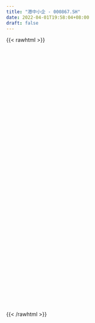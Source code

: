 ```yaml
---
title: "港中小企 - 000867.SH"
date: 2022-04-01T19:58:04+08:00
draft: false
---
```

{{< rawhtml >}}
    <div id="chart" style="height: 700px;"></div> 
    <script type="text/javascript">
        data = []
v = [22931733.6799999997,18798735.1900000013,21206980.2699999996,17066048.7699999996,15019540.4600000009,17920615.8900000006,18093169.3099999987,14940743.0899999999,13073681.1400000006,19831068.2899999991,19710238.8200000003,18720543.6900000013,13738813.4299999997,14541735.2300000004,15807624.9499999993,15870555.2300000004,12254916.2899999991,15761569.8900000006,12605051.2400000002,12027851.0500000007,9216547.1300000008,11154183.1500000004,11310153.8900000006,22234432.1000000015,21263295.5199999996,22523187.9899999984,23711487.3399999999,16955565.1099999994,17466005.6999999993,16148899.1099999994,15712893.4499999993,16296573.1199999992,19206244.6000000015,17137206.9600000009,15033879.2100000009,20360619.0100000016,16045224.5,31474599.7699999996,20471087.8299999982,16851726.4800000004,15645617.4700000007,15934432.5700000003,22995818.1799999997,25397670.4299999997,17024675.7199999988,17118677.9100000001,22188315.1900000013,23342558.5500000007,19383741.6700000018,14500385.9199999999,16191349.9900000002,20609241.6099999994,21705247.6499999985,18305193.870000001,13013859.1699999999,15158583.7899999991,12796887.4299999997,14748648.5600000005,10492680.3699999992,15118751.1099999994,14981000.0899999999,17020404.4899999984,14432648.0399999991,17583213.4899999984,11423896.8599999994,17107703.870000001,13492549.0899999999,13710627.8499999996,14882316.2300000004,14504988.9100000001,13790572.5500000007,14229660.0299999993,15818376.6500000004,16662637.1099999994,12246834.75,15942198.9399999995,15819868.6999999993,26521789.6900000013,30410228.629999999,25622057.620000001,17938332.8000000007,18120604.8500000015,18125708.8599999994,14501099.2100000009,18425672.4400000013,13230458.1600000001,10693008.6600000001,11598552.2799999993,14701960.0099999998,17265242.1700000018,14381400.3300000001,11099717.6600000001,12342922.5700000003,14409148.8100000005,11271695.8599999994,14463609.3100000005,18216122.4600000009,18997362.8599999994,13539858.7200000007,18293184.2399999984,17241071.4800000004,12706282.4399999995,15655568.4199999999,22415460.1799999997,19046792.3399999999,15100892.9000000004,15491721.8599999994,16970561.0799999982,14960642.5,19124978.1400000006,16970722.1600000001,16044818.1600000001,20841296.2100000009,16153897.8300000001,15662694.9299999997,14655052.8900000006,17101734.870000001,10411857.7699999996,8626297.2699999996,20403632.5300000012,18322089.0899999999,18094767.6700000018,18951001.7100000009,10310294.9800000004,11076325.5299999993,10415731.1199999992,9759069.6300000008,8757038.0999999996,9065427.1799999997,17542199.3399999999,19483124.2199999988,16692662.6999999993,0.0,21586427.7300000004,16224376.4299999997,13867831.9600000009,14644837.1999999993,16342782.1500000004,12169573.9499999993,11828452.1999999993,9980693.4100000001,13252390.7100000009,14753270.9000000004,12945304.5399999991,10165024.4499999993,13867280.5099999998,10173156.1099999994,12850320.3800000008,13015309.9900000002,10362893.6500000004,9592010.0899999999,12223797.8399999999,12424211.4499999993,11503456.5999999996,12892339.9700000007,10634284.5199999996,9317500.5899999999,10153804.2899999991,10453361.4299999997,10714104.6999999993,12988382.5299999993,11549609.5999999996,12936430.6999999993,14527845.9499999993,13869125.3200000003,29939919.6400000006,15286806.1699999999,37386208.7199999988,18573337.6700000018,16464927.7799999993,18244678.7899999991,14189500.0600000005,16766066.3200000003,13365919.8200000003,12992749.4100000001,14710504.3399999999,12162198.0299999993,13178488.4700000007,15919300.7200000007,12018595.7400000002,9379545.9700000007,8238017.8399999999,11304096.1500000004,4766535.3600000003,10326949.8900000006,5326995.3399999999,5286784.96,5229133.1699999999,5662681.6699999999,13632552.0800000001,12655080.5299999993,12195088.9199999999,15218891.9700000007,14113327.8200000003,14564593.2300000004,11251330.6600000001,12007212.5700000003,11785983.5800000001,9473005.1600000001,10707381.1400000006,11858378.1400000006,15692457.6199999992,13881639.9800000004,11846057.1400000006,14977751.7400000002,19303137.2699999996,11608811.5199999996,10613123.75,4964537.71,7720820.0700000003,12178290.5199999996,12403175.9700000007,14165288.2300000004,14702307.4800000004,14421834.0800000001,11308346.5800000001,11019020.9100000001,9775912.3599999994,9508792.2599999998,11194939.8000000007,8953584.3699999992,11542094.7599999998,8463892.8000000007,13056963.8399999999,12831324.6300000008,13299604.9000000004,10144007.4900000002,11757729.6500000004,11280704.1400000006,14828119.1999999993,18538352.1700000018,18697200.6999999993,18442181.5599999987,13449999.6799999997,17074965.4800000004,22966300.7399999984,29318533.0500000007,30221441.0799999982,28801558.3900000006,27871841.0399999991,13997611.1999999993,16513140.2400000002,16642217.2300000004,15814351.5299999993,16657004.6999999993,13552672.5399999991,14296812.6899999995,18077482.8599999994,10138797.1199999992,6043363.0]
histogram = [0.0,4.0707054131,7.4745842933,9.9331843243,8.96341588,3.8923221424,-0.410971303,0.0008408947,-0.0917956132,2.1971387991,6.8344396451,9.5054809131,7.8893453969,7.0845798087,7.6457897393,5.6430339708,3.8866512654,2.2814315078,2.1879456159,-1.0959169303,-4.4247363413,-3.8451595245,-4.5518991625,-5.2816170667,-6.8239724508,-4.5873274035,-7.2357157237,-8.0698780132,-14.367189319,-15.9268063343,-12.8869787286,-6.3795950781,-3.9669285024,-0.5391034044,0.7539217387,3.5587146593,6.9631246442,10.9802246312,10.2298630256,8.5683149035,7.6535660974,6.4043039429,4.7437532522,1.8235416274,-0.2062636864,-2.1369111168,-3.1098226612,-3.4771762413,-2.0076032145,-3.8135614915,-9.8176455956,-11.8436132837,-11.8676234003,-11.5594913214,-9.9693809924,-5.8899321739,-2.2841483266,1.2058394017,4.123387495,4.4149474554,3.4216774145,-1.931217736,-6.1625910607,-10.9699245458,-12.6995546677,-18.6062763627,-19.9789730029,-16.8868958863,-12.6533990425,-10.2855181609,-7.5894753002,-5.2303089438,-5.8960614613,-9.2682753372,-10.5727314445,-7.4435095843,-6.9685946236,-16.0091815359,-30.7931392393,-33.597371817,-26.6884923021,-20.7921600488,-11.2549981175,-4.420021861,2.3538227884,4.4330936677,5.7546498786,8.2234034081,12.8762474857,16.2684019668,17.1753051791,16.5196598378,14.1413472162,8.6003021523,6.5373879436,1.2842397156,-6.0477775398,-4.8460038165,0.912109798,7.8741891041,10.5472804946,11.5615382457,14.0097107152,18.4230680736,21.00094636,25.2447973147,27.3096714364,29.4335158025,29.2188058231,26.6016349406,21.8613373275,18.9264233199,14.9038409141,7.9341860182,0.1835591379,-10.8723651479,-15.2877737933,-23.1714628405,-24.7186021429,-20.5293667768,-19.8555703001,-22.0216585944,-17.9235486498,-16.6620510456,-12.6385659484,-10.645858813,-8.6436171929,-8.0918908017,-2.9935157591,-2.3590366279,-2.3994013917,-2.6188883897,-2.2703542481,-0.7543099472,3.0844953446,7.0280487971,8.9935372148,9.5748632269,10.2222003548,9.0327058074,6.4064827315,1.7964636503,-2.7927105904,-5.5568946335,-9.4805530195,-14.2028127695,-15.8714013812,-15.0439678789,-16.9589957359,-16.1088330226,-13.227973791,-8.5571217298,-1.3382264721,3.5265699016,5.4763320196,8.7474149786,10.518290777,8.2356039466,8.3975905527,7.1333679567,6.581656406,6.04321311,7.7917700481,4.2596525355,1.4121380459,-1.6906231069,-3.2277908756,-4.9057585756,-3.5644436897,-6.076172878,-2.5106215561,1.4371590111,7.7319611862,9.7829482751,9.7526079566,5.0536166576,-0.2207114766,0.4913978341,-0.8421571621,-6.6084072292,-6.4675744147,-5.084154678,-1.875104618,0.5343012075,1.5065405381,-0.7203714276,-1.7152807947,1.8259204043,4.0985113644,4.8660768677,1.815515228,-0.5153608548,-0.8477041993,3.7385149728,6.7059251105,11.3433650083,11.0188623451,10.673992946,9.226746227,9.1317232466,9.1869136757,11.8053514987,13.475106044,12.0186653484,5.8238218707,1.3829330667,-6.7621995102,-14.052527275,-15.5547164891,-11.7959270823,-6.8937209429,-3.1917350173,2.091754498,8.3307035546,10.7997965248,8.922072951,6.6061595645,7.0236315908,7.8355147858,7.6050792187,6.0039817241,1.2372154671,-1.38478065,-8.3217286082,-10.9106565654,-12.9117119305,-11.9999756188,-14.0713947452,-13.0308843235,-16.023249639,-21.2027693154,-29.6698899657,-34.6770124462,-33.1602093967,-32.4330340168,-40.9033606515,-53.8236806325,-47.0479612518,-28.1345524354,-12.8584606685,-4.2360710978,5.6756873777,13.2695270305,19.0093880728,17.4020930813,16.0912315539,15.7034027016,19.5238980579,19.1474827958,19.604168954]
fast = [0.0,5.0883817664,10.3609067199,15.302802832,16.5738883576,12.4758751557,8.0698388846,8.481861306,8.3662758947,11.2044950068,17.550405764,22.5978172603,22.9540180934,23.9203974573,26.3930548227,25.8010575469,25.0163376579,23.9814757773,24.4349762893,20.8771345105,16.4421310142,16.0604179499,14.2157035213,12.1655813504,8.9172328536,10.00704605,5.5497287988,2.698097006,-7.1910116294,-12.7323302284,-12.9142473048,-8.0017624238,-6.5808279737,-3.2877787269,-1.8062731491,1.8881984363,7.0333895823,13.7955457271,15.6026498779,16.0831804817,17.0818232,17.4336370311,16.9590246535,14.4946984356,12.4133272001,9.9484519906,8.1980847809,6.9614371405,7.9291093636,5.1697607138,-3.2887347892,-8.2756057982,-11.2665217649,-13.8482625163,-14.7504974354,-12.1435316605,-9.1087848948,-5.3173373161,-1.3689423491,0.0263544752,-0.111496212,-5.9471957965,-11.7192168864,-19.2690315079,-24.1735502968,-34.7318410824,-41.0992809734,-42.2289278284,-41.1587807452,-41.3622794038,-40.5636053682,-39.5120162477,-41.6517841306,-47.3410668408,-51.2887058092,-50.0203613451,-51.2875950402,-64.3304773365,-86.8127198497,-98.0162953817,-97.7795389423,-97.0812467012,-90.3578342993,-84.627863508,-77.2655631615,-74.0780188653,-71.3178001847,-66.7931958032,-58.9212898541,-51.4620348815,-46.2613053743,-42.7870357561,-41.6300115738,-45.0209810996,-45.4495483223,-50.3816366214,-59.2255982617,-59.2353254926,-53.2491844286,-44.3185578465,-39.0086463323,-35.1040040198,-29.1534038715,-20.1342794947,-12.3061646183,-1.7511143349,7.1411776459,16.6234009626,23.713392439,27.7466302916,28.4716670104,30.2683588327,29.9717366555,24.9856282642,17.2808911683,3.5068755955,-4.7304764982,-18.4070312555,-26.1338210937,-27.0769274217,-31.36702352,-39.038526463,-39.4213036808,-42.325318838,-41.4614752279,-42.1302327958,-42.2888954738,-43.7601417831,-39.4101456803,-39.365425706,-40.0056408178,-40.8798499131,-41.0989043336,-39.7714375196,-35.1615083916,-29.4609427398,-25.2470700184,-22.2720281995,-19.069140983,-18.0004590785,-19.0250614715,-23.1859646401,-28.4733165285,-32.6267242299,-38.9205208708,-47.1934838132,-52.8299227701,-55.7634812376,-61.9182580285,-65.0953035709,-65.5214377871,-62.9898661583,-56.1055275186,-50.3590886696,-47.0402435466,-41.5823068429,-37.1818583504,-37.4056441941,-35.1442599498,-34.6251405567,-33.5314380059,-32.5590780244,-28.8625785742,-31.3297829529,-33.824262931,-37.3496798605,-39.6937953482,-42.5982026921,-42.1479987286,-46.1787711364,-43.2408752036,-38.9338048836,-30.7060124119,-26.2092882542,-23.8014765836,-27.2370637183,-32.5665697215,-31.7316109523,-33.2757052391,-40.6940571135,-42.1701179027,-42.0577368355,-39.31746293,-36.7744818026,-35.4256073375,-37.8326121601,-39.2563417259,-35.2586604258,-31.9614416247,-29.9773569044,-32.5740397371,-35.0337560336,-35.5780254279,-30.0571775125,-25.4132860973,-17.9400049474,-15.5097920244,-13.1861631869,-12.3267233492,-10.1388155179,-7.7868966699,-2.2171209722,2.8214100841,4.3696357256,-0.3692522844,-4.4644078218,-14.3000902762,-25.1035498598,-30.4944181961,-29.6846105599,-26.5058346563,-23.601782485,-17.7953543452,-9.4737293999,-4.3046872986,-3.9518926346,-4.6162661299,-2.442886206,0.3278756855,1.9987099231,1.8986078595,-2.5588545307,-5.5270458104,-14.5444259205,-19.8610180192,-25.0900013669,-27.1782589599,-32.7675267725,-34.9847374318,-41.982915157,-52.4631271622,-68.347720304,-82.024095896,-88.7973451957,-96.17842832,-114.8745951175,-141.2508352566,-146.2371061889,-134.3573354813,-122.2958588815,-114.7324870853,-103.4018067654,-92.490585355,-81.9983772944,-79.2551490157,-76.5432026546,-73.0051808316,-64.3037109607,-59.8932555238,-54.5355271272]
slow = [0.0,1.0176763533,2.8863224266,5.3696185077,7.6104724777,8.5835530133,8.4808101875,8.4810204112,8.4580715079,9.0073562077,10.715966119,13.0923363472,15.0646726965,16.8358176486,18.7472650834,20.1580235761,21.1296863925,21.7000442694,22.2470306734,21.9730514408,20.8668673555,19.9055774744,18.7676026837,17.4471984171,15.7412053044,14.5943734535,12.7854445226,10.7679750193,7.1761776895,3.1944761059,-0.0272685762,-1.6221673457,-2.6138994713,-2.7486753224,-2.5601948878,-1.6705162229,0.0702649381,2.8153210959,5.3727868523,7.5148655782,9.4282571026,11.0293330883,12.2152714013,12.6711568082,12.6195908866,12.0853631074,11.3079074421,10.4386133818,9.9367125781,8.9833222053,6.5289108064,3.5680074855,0.6011016354,-2.288771195,-4.781116443,-6.2535994865,-6.8246365682,-6.5231767178,-5.492329844,-4.3885929802,-3.5331736266,-4.0159780605,-5.5566258257,-8.2991069621,-11.4739956291,-16.1255647197,-21.1203079705,-25.342031942,-28.5053817027,-31.0767612429,-32.974130068,-34.2817073039,-35.7557226692,-38.0727915035,-40.7159743647,-42.5768517608,-44.3190004167,-48.3212958006,-56.0195806104,-64.4189235647,-71.0910466402,-76.2890866524,-79.1028361818,-80.207841647,-79.6193859499,-78.511112533,-77.0724500634,-75.0165992113,-71.7975373399,-67.7304368482,-63.4366105534,-59.306695594,-55.7713587899,-53.6212832519,-51.9869362659,-51.665876337,-53.177820722,-54.3893216761,-54.1612942266,-52.1927469506,-49.5559268269,-46.6655422655,-43.1631145867,-38.5573475683,-33.3071109783,-26.9959116496,-20.1684937905,-12.8101148399,-5.5054133841,1.144995351,6.6103296829,11.3419355129,15.0678957414,17.051442246,17.0973320304,14.3792407434,10.5572972951,4.764431585,-1.4152189507,-6.5475606449,-11.51145322,-17.0168678686,-21.497755031,-25.6632677924,-28.8229092795,-31.4843739828,-33.645278281,-35.6682509814,-36.4166299212,-37.0063890781,-37.6062394261,-38.2609615235,-38.8285500855,-39.0171275723,-38.2460037362,-36.4889915369,-34.2406072332,-31.8468914265,-29.2913413378,-27.0331648859,-25.431544203,-24.9824282905,-25.6806059381,-27.0698295964,-29.4399678513,-32.9906710437,-36.958521389,-40.7195133587,-44.9592622927,-48.9864705483,-52.2934639961,-54.4327444285,-54.7673010465,-53.8856585712,-52.5165755662,-50.3297218216,-47.7001491273,-45.6412481407,-43.5418505025,-41.7585085133,-40.1130944119,-38.6022911344,-36.6543486223,-35.5894354884,-35.236400977,-35.6590567537,-36.4660044726,-37.6924441165,-38.5835550389,-40.1025982584,-40.7302536475,-40.3709638947,-38.4379735981,-35.9922365294,-33.5540845402,-32.2906803758,-32.345858245,-32.2230087864,-32.433548077,-34.0856498843,-35.702543488,-36.9735821575,-37.442358312,-37.3087830101,-36.9321478756,-37.1122407325,-37.5410609312,-37.0845808301,-36.059952989,-34.8434337721,-34.3895549651,-34.5183951788,-34.7303212286,-33.7956924854,-32.1192112078,-29.2833699557,-26.5286543694,-23.8601561329,-21.5534695762,-19.2705387645,-16.9738103456,-14.0224724709,-10.6536959599,-7.6490296228,-6.1930741551,-5.8473408885,-7.537890766,-11.0510225848,-14.939701707,-17.8886834776,-19.6121137133,-20.4100474677,-19.8871088432,-17.8044329545,-15.1044838233,-12.8739655856,-11.2224256945,-9.4665177968,-7.5076391003,-5.6063692956,-4.1053738646,-3.7960699978,-4.1422651603,-6.2226973124,-8.9503614537,-12.1782894364,-15.1782833411,-18.6961320274,-21.9538531082,-25.959665518,-31.2603578468,-38.6778303383,-47.3470834498,-55.637135799,-63.7453943032,-73.9712344661,-87.4271546242,-99.1891449371,-106.222783046,-109.4373982131,-110.4964159875,-109.0774941431,-105.7601123855,-101.0077653673,-96.657242097,-92.6344342085,-88.7085835331,-83.8276090186,-79.0407383197,-74.1396960812]
data.push(['2021-03-31', 3660.6977, 3598.6658, 3587.3736, 3660.6977])
data.push(['2021-04-01', 3618.8445, 3662.4523, 3612.1674, 3662.5014])
data.push(['2021-04-07', 3700.0928, 3679.2989, 3663.2402, 3707.7509])
data.push(['2021-04-08', 3681.555, 3690.9455, 3672.1134, 3700.3259])
data.push(['2021-04-09', 3701.7099, 3660.5291, 3645.042, 3701.7099])
data.push(['2021-04-12', 3673.49, 3599.0414, 3583.889, 3674.8404])
data.push(['2021-04-13', 3602.8384, 3585.8392, 3581.5627, 3626.0232])
data.push(['2021-04-14', 3605.8356, 3635.4306, 3605.8356, 3636.6075])
data.push(['2021-04-15', 3643.7565, 3631.1467, 3604.0195, 3643.7565])
data.push(['2021-04-16', 3644.7273, 3669.0562, 3627.4579, 3676.709])
data.push(['2021-04-19', 3674.0074, 3722.332, 3656.2632, 3725.5474])
data.push(['2021-04-20', 3725.6502, 3725.7862, 3710.6843, 3738.3598])
data.push(['2021-04-21', 3700.4207, 3683.9069, 3658.5859, 3700.4207])
data.push(['2021-04-22', 3700.9181, 3695.8019, 3683.9615, 3709.4378])
data.push(['2021-04-23', 3694.2071, 3720.7244, 3686.4354, 3723.7029])
data.push(['2021-04-26', 3727.1004, 3692.7887, 3686.5094, 3741.1882])
data.push(['2021-04-27', 3701.589, 3692.4518, 3674.335, 3707.9018])
data.push(['2021-04-28', 3702.8427, 3690.7599, 3673.893, 3702.8427])
data.push(['2021-04-29', 3704.4471, 3710.0346, 3690.5383, 3716.4403])
data.push(['2021-04-30', 3708.4703, 3664.4712, 3659.4218, 3708.4703])
data.push(['2021-05-03', 3669.6827, 3646.8008, 3612.4409, 3671.0035])
data.push(['2021-05-04', 3658.6776, 3687.9227, 3635.6315, 3688.7213])
data.push(['2021-05-05', 3677.4765, 3670.8412, 3660.6537, 3696.7656])
data.push(['2021-05-06', 3681.9548, 3665.29, 3626.1661, 3687.3722])
data.push(['2021-05-07', 3675.424, 3646.4427, 3642.366, 3702.2177])
data.push(['2021-05-10', 3670.7567, 3693.2816, 3662.5976, 3701.7044])
data.push(['2021-05-11', 3646.9788, 3628.132, 3585.6323, 3646.9788])
data.push(['2021-05-12', 3636.1162, 3636.9548, 3608.7684, 3643.5576])
data.push(['2021-05-13', 3599.9522, 3541.3803, 3541.3232, 3612.1319])
data.push(['2021-05-14', 3556.3222, 3568.0138, 3534.98, 3569.6955])
data.push(['2021-05-17', 3588.8553, 3618.3381, 3586.9755, 3626.4811])
data.push(['2021-05-18', 3635.4119, 3679.8614, 3634.9035, 3679.8614])
data.push(['2021-05-20', 3666.4833, 3648.2831, 3628.6779, 3666.4833])
data.push(['2021-05-21', 3659.9668, 3674.6681, 3650.4533, 3674.6681])
data.push(['2021-05-24', 3676.1727, 3660.4277, 3638.6238, 3680.7241])
data.push(['2021-05-25', 3671.6862, 3691.932, 3656.6367, 3692.6185])
data.push(['2021-05-26', 3697.9372, 3720.4154, 3697.7212, 3725.1191])
data.push(['2021-05-27', 3722.8448, 3755.6555, 3710.8699, 3755.6555])
data.push(['2021-05-28', 3764.7376, 3713.8656, 3696.2813, 3771.198])
data.push(['2021-05-31', 3703.7441, 3704.37, 3677.3151, 3704.37])
data.push(['2021-06-01', 3700.2104, 3714.4668, 3660.6377, 3715.2665])
data.push(['2021-06-02', 3720.9196, 3711.5092, 3697.7381, 3738.4402])
data.push(['2021-06-03', 3724.7353, 3704.5948, 3696.3902, 3742.106])
data.push(['2021-06-04', 3695.8045, 3680.7868, 3671.2373, 3705.2106])
data.push(['2021-06-07', 3685.8971, 3680.9692, 3660.6254, 3696.1962])
data.push(['2021-06-08', 3688.3418, 3672.2856, 3654.1012, 3702.2216])
data.push(['2021-06-09', 3671.3479, 3675.9733, 3662.6641, 3687.5602])
data.push(['2021-06-10', 3684.4116, 3678.8333, 3669.6478, 3698.0357])
data.push(['2021-06-11', 3690.3842, 3704.1039, 3678.7155, 3704.1161])
data.push(['2021-06-15', 3709.9391, 3661.1423, 3650.724, 3709.9391])
data.push(['2021-06-16', 3656.5184, 3582.9483, 3581.4293, 3656.5184])
data.push(['2021-06-17', 3583.3707, 3603.039, 3573.9269, 3610.9184])
data.push(['2021-06-18', 3607.3997, 3613.3417, 3591.8839, 3615.9236])
data.push(['2021-06-21', 3596.5706, 3608.7433, 3581.0757, 3618.8094])
data.push(['2021-06-22', 3624.585, 3620.8112, 3606.7175, 3632.3998])
data.push(['2021-06-23', 3631.3165, 3660.2454, 3627.3827, 3668.8353])
data.push(['2021-06-24', 3670.5811, 3670.9492, 3660.5971, 3680.4698])
data.push(['2021-06-25', 3681.3665, 3687.3709, 3674.5822, 3691.7584])
data.push(['2021-06-28', 3686.8799, 3698.8698, 3680.3072, 3701.9159])
data.push(['2021-06-29', 3700.0879, 3677.3864, 3668.1354, 3710.4663])
data.push(['2021-06-30', 3682.114, 3661.9583, 3656.688, 3691.666])
data.push(['2021-07-02', 3668.8503, 3590.1416, 3583.169, 3668.8503])
data.push(['2021-07-05', 3588.1797, 3574.2505, 3568.0254, 3605.1301])
data.push(['2021-07-06', 3579.6029, 3534.6235, 3505.46, 3580.0276])
data.push(['2021-07-07', 3519.3546, 3544.5391, 3504.2161, 3544.599])
data.push(['2021-07-08', 3551.5426, 3456.8994, 3451.0141, 3552.8174])
data.push(['2021-07-09', 3454.4847, 3475.8148, 3405.3958, 3479.1511])
data.push(['2021-07-12', 3498.2561, 3518.3199, 3495.7432, 3520.5612])
data.push(['2021-07-13', 3529.2223, 3536.797, 3522.537, 3544.5408])
data.push(['2021-07-14', 3539.6746, 3517.8558, 3511.9757, 3541.2911])
data.push(['2021-07-15', 3520.1811, 3523.9575, 3499.9726, 3530.5399])
data.push(['2021-07-16', 3528.0634, 3523.501, 3517.487, 3541.9675])
data.push(['2021-07-19', 3520.009, 3480.7048, 3478.2275, 3520.9268])
data.push(['2021-07-20', 3467.7695, 3424.4509, 3395.8257, 3467.7695])
data.push(['2021-07-21', 3436.2317, 3424.0783, 3414.6147, 3448.492])
data.push(['2021-07-22', 3434.258, 3471.4224, 3431.9183, 3471.5612])
data.push(['2021-07-23', 3477.4512, 3435.934, 3425.0702, 3485.4037])
data.push(['2021-07-26', 3410.8105, 3277.5514, 3267.3228, 3410.8105])
data.push(['2021-07-27', 3279.6306, 3114.6301, 3070.1956, 3310.7785])
data.push(['2021-07-28', 3126.6634, 3182.5912, 3092.6302, 3182.5912])
data.push(['2021-07-29', 3249.4351, 3281.5919, 3243.7686, 3282.3989])
data.push(['2021-07-30', 3273.4486, 3274.0517, 3232.3855, 3275.3416])
data.push(['2021-08-02', 3278.5994, 3337.6075, 3234.1675, 3337.9343])
data.push(['2021-08-03', 3349.1146, 3330.495, 3301.4, 3349.1146])
data.push(['2021-08-04', 3335.5338, 3354.4205, 3323.8107, 3366.7312])
data.push(['2021-08-05', 3351.3491, 3311.0324, 3304.106, 3362.3642])
data.push(['2021-08-06', 3310.844, 3303.7449, 3288.0161, 3314.9685])
data.push(['2021-08-09', 3308.646, 3323.1665, 3280.6028, 3335.0142])
data.push(['2021-08-10', 3341.9775, 3367.8665, 3313.6813, 3367.8665])
data.push(['2021-08-11', 3374.7739, 3375.6429, 3369.5797, 3394.3356])
data.push(['2021-08-12', 3377.4156, 3360.2255, 3347.2426, 3379.1306])
data.push(['2021-08-13', 3357.0336, 3346.0906, 3333.2162, 3372.009])
data.push(['2021-08-16', 3352.4924, 3320.36, 3306.337, 3362.1716])
data.push(['2021-08-17', 3323.7544, 3260.541, 3239.4711, 3337.4479])
data.push(['2021-08-18', 3267.4808, 3282.0412, 3257.2146, 3290.772])
data.push(['2021-08-19', 3280.1627, 3217.9303, 3205.4364, 3280.8033])
data.push(['2021-08-20', 3222.1146, 3148.3077, 3103.798, 3222.1146])
data.push(['2021-08-23', 3171.4583, 3226.5853, 3171.4583, 3229.9592])
data.push(['2021-08-24', 3251.1424, 3293.2592, 3251.1424, 3293.2947])
data.push(['2021-08-25', 3309.6836, 3338.8115, 3301.6049, 3338.9274])
data.push(['2021-08-26', 3342.098, 3311.3323, 3294.5978, 3347.7418])
data.push(['2021-08-27', 3306.7851, 3302.5562, 3290.2317, 3332.9322])
data.push(['2021-08-30', 3312.4456, 3333.7872, 3300.2972, 3336.4012])
data.push(['2021-08-31', 3331.9636, 3384.2402, 3290.1029, 3384.2402])
data.push(['2021-09-01', 3386.4523, 3390.9142, 3367.8813, 3413.444])
data.push(['2021-09-02', 3406.5674, 3444.588, 3406.0085, 3444.588])
data.push(['2021-09-03', 3454.1016, 3452.1434, 3439.0549, 3472.1634])
data.push(['2021-09-06', 3460.769, 3484.695, 3454.7234, 3484.695])
data.push(['2021-09-07', 3493.4343, 3482.8189, 3468.3455, 3493.4364])
data.push(['2021-09-08', 3485.8395, 3467.1322, 3457.1327, 3494.6126])
data.push(['2021-09-09', 3455.1967, 3440.5727, 3428.5683, 3460.9042])
data.push(['2021-09-10', 3443.3408, 3460.042, 3443.3408, 3474.9207])
data.push(['2021-09-13', 3452.6841, 3443.0016, 3419.4646, 3452.6841])
data.push(['2021-09-14', 3449.3112, 3387.6921, 3376.7663, 3449.3112])
data.push(['2021-09-15', 3378.4442, 3343.6478, 3329.56, 3379.7609])
data.push(['2021-09-16', 3344.8737, 3249.1209, 3225.5361, 3350.6814])
data.push(['2021-09-17', 3248.1885, 3281.6413, 3216.1626, 3281.6413])
data.push(['2021-09-20', 3273.2209, 3190.4227, 3125.4375, 3273.2209])
data.push(['2021-09-21', 3173.8754, 3225.2556, 3156.5774, 3230.8504])
data.push(['2021-09-23', 3290.3283, 3285.5878, 3266.0591, 3343.0931])
data.push(['2021-09-24', 3295.4336, 3237.2029, 3228.242, 3296.5556])
data.push(['2021-09-27', 3239.9976, 3178.689, 3173.1514, 3253.2308])
data.push(['2021-09-28', 3186.966, 3243.6588, 3181.3809, 3260.9864])
data.push(['2021-09-29', 3234.8005, 3205.3827, 3180.1057, 3234.8005])
data.push(['2021-09-30', 3201.6084, 3238.6867, 3192.1103, 3238.6867])
data.push(['2021-10-04', 3236.7694, 3215.8961, 3174.7094, 3237.6094])
data.push(['2021-10-05', 3207.4282, 3214.4567, 3174.4742, 3221.8237])
data.push(['2021-10-06', 3225.2617, 3191.5306, 3169.8874, 3228.3528])
data.push(['2021-10-07', 3202.631, 3254.2592, 3202.631, 3257.1196])
data.push(['2021-10-08', 3265.7578, 3206.4666, 3186.9261, 3272.9713])
data.push(['2021-10-11', 3222.2628, 3192.3782, 3191.7265, 3229.9432])
data.push(['2021-10-12', 3190.3627, 3181.9921, 3164.1897, 3216.2521])
data.push(['2021-10-13', 3181.9921, 3181.9921, 3181.9921, 3181.9921])
data.push(['2021-10-15', 3202.4454, 3194.913, 3165.7776, 3202.541])
data.push(['2021-10-18', 3205.7297, 3233.9825, 3196.7697, 3233.9825])
data.push(['2021-10-19', 3238.1962, 3255.144, 3228.5683, 3260.7233])
data.push(['2021-10-20', 3262.3267, 3247.7715, 3238.3212, 3264.207])
data.push(['2021-10-21', 3255.3727, 3240.0728, 3223.0888, 3271.2469])
data.push(['2021-10-22', 3242.6887, 3247.8224, 3240.5692, 3255.7175])
data.push(['2021-10-25', 3241.7352, 3227.038, 3217.9248, 3250.2713])
data.push(['2021-10-26', 3233.4264, 3201.1264, 3192.2214, 3236.1863])
data.push(['2021-10-27', 3196.2154, 3156.3117, 3147.9239, 3196.2154])
data.push(['2021-10-28', 3161.5625, 3127.5847, 3115.3616, 3161.6983])
data.push(['2021-10-29', 3130.9798, 3123.3805, 3103.849, 3136.396])
data.push(['2021-11-01', 3122.3766, 3080.6147, 3073.8546, 3122.3766])
data.push(['2021-11-02', 3097.2004, 3033.1612, 3025.5299, 3105.7544])
data.push(['2021-11-03', 3038.1395, 3037.0148, 3017.3675, 3052.7431])
data.push(['2021-11-04', 3046.2757, 3048.0513, 3032.83, 3054.8731])
data.push(['2021-11-05', 3040.6513, 2991.7423, 2977.8163, 3042.1216])
data.push(['2021-11-08', 2997.7157, 3003.519, 2991.623, 3022.4314])
data.push(['2021-11-09', 3015.2855, 3020.0809, 2996.7719, 3025.3356])
data.push(['2021-11-10', 3020.1077, 3046.641, 2971.3702, 3046.641])
data.push(['2021-11-11', 3045.9182, 3099.0789, 3035.3799, 3099.0789])
data.push(['2021-11-12', 3119.3351, 3095.4855, 3075.9403, 3124.4163])
data.push(['2021-11-15', 3099.6835, 3073.4572, 3062.493, 3102.6746])
data.push(['2021-11-16', 3081.6911, 3102.5605, 3071.5032, 3103.211])
data.push(['2021-11-17', 3100.1545, 3098.1782, 3086.0595, 3100.1545])
data.push(['2021-11-18', 3090.7423, 3046.8425, 3041.8338, 3090.7423])
data.push(['2021-11-19', 3040.4423, 3072.0448, 3030.0251, 3074.3656])
data.push(['2021-11-22', 3075.5735, 3051.3217, 3048.234, 3077.1101])
data.push(['2021-11-23', 3048.9255, 3054.9871, 3036.0746, 3071.2423])
data.push(['2021-11-24', 3056.6194, 3051.6444, 3033.9456, 3063.1228])
data.push(['2021-11-25', 3057.1585, 3083.7814, 3055.8508, 3084.1055])
data.push(['2021-11-26', 3081.1029, 3012.4251, 3008.6692, 3081.1029])
data.push(['2021-11-29', 2994.7333, 3000.9108, 2978.9097, 3018.809])
data.push(['2021-11-30', 3005.4497, 2976.3845, 2945.1344, 3019.5181])
data.push(['2021-12-01', 2976.1883, 2976.2883, 2967.7136, 2994.2477])
data.push(['2021-12-02', 2965.178, 2957.2315, 2953.2668, 2973.0622])
data.push(['2021-12-03', 2961.4017, 2985.3151, 2956.1557, 2994.552])
data.push(['2021-12-06', 2974.039, 2924.3437, 2924.0067, 2988.9812])
data.push(['2021-12-07', 2948.0957, 2994.1633, 2948.0957, 2996.0947])
data.push(['2021-12-08', 3003.7015, 3013.1239, 2997.0524, 3017.1281])
data.push(['2021-12-09', 3024.7441, 3068.4016, 3020.3151, 3068.9222])
data.push(['2021-12-10', 3060.0265, 3039.576, 3032.8921, 3063.1641])
data.push(['2021-12-13', 3052.8165, 3021.8512, 3021.7786, 3070.8954])
data.push(['2021-12-14', 3015.7979, 2951.7353, 2948.043, 3016.1602])
data.push(['2021-12-15', 2952.5681, 2914.7775, 2904.2782, 2970.0375])
data.push(['2021-12-16', 2921.7342, 2972.9353, 2919.3484, 2974.2675])
data.push(['2021-12-17', 2976.3198, 2940.8454, 2940.5521, 2978.2692])
data.push(['2021-12-20', 2939.2197, 2858.2626, 2854.2519, 2939.852])
data.push(['2021-12-21', 2860.7781, 2906.8045, 2857.362, 2913.0485])
data.push(['2021-12-22', 2920.0451, 2916.686, 2900.0231, 2931.3271])
data.push(['2021-12-23', 2923.083, 2943.9253, 2921.7197, 2947.1325])
data.push(['2021-12-24', 2953.8584, 2943.2732, 2928.375, 2956.1831])
data.push(['2021-12-28', 2947.4189, 2929.9531, 2921.3015, 2947.8336])
data.push(['2021-12-29', 2934.6908, 2881.4709, 2873.5329, 2936.9608])
data.push(['2021-12-30', 2886.0748, 2881.859, 2862.6095, 2893.8686])
data.push(['2021-12-31', 2903.7706, 2940.3478, 2903.7706, 2943.604])
data.push(['2022-01-03', 2944.9045, 2937.3809, 2913.1756, 2956.6185])
data.push(['2022-01-04', 2944.075, 2925.3035, 2918.2701, 2950.0798])
data.push(['2022-01-05', 2929.4666, 2868.9832, 2860.5795, 2931.9462])
data.push(['2022-01-06', 2868.4291, 2858.9986, 2819.6154, 2868.4291])
data.push(['2022-01-07', 2864.4998, 2871.3289, 2842.5863, 2871.5924])
data.push(['2022-01-10', 2874.6514, 2940.7996, 2867.8437, 2943.1188])
data.push(['2022-01-11', 2938.2946, 2940.4976, 2928.7797, 2963.1795])
data.push(['2022-01-12', 2956.214, 2984.9404, 2956.214, 2984.9404])
data.push(['2022-01-13', 2990.6211, 2939.4437, 2931.1259, 2991.5303])
data.push(['2022-01-14', 2933.045, 2942.4882, 2910.788, 2950.0565])
data.push(['2022-01-17', 2947.9315, 2928.5568, 2919.3511, 2951.9612])
data.push(['2022-01-18', 2933.7623, 2945.7819, 2929.7933, 2967.2655])
data.push(['2022-01-19', 2951.0924, 2952.3281, 2937.5566, 2977.2638])
data.push(['2022-01-20', 2959.4032, 2997.9376, 2959.4032, 2997.9376])
data.push(['2022-01-21', 3000.24, 3006.0793, 2983.6643, 3012.4377])
data.push(['2022-01-24', 2995.526, 2976.4049, 2970.712, 3001.2781])
data.push(['2022-01-25', 2964.8409, 2902.418, 2885.4843, 2964.8629])
data.push(['2022-01-26', 2911.0532, 2897.5722, 2886.6206, 2929.7017])
data.push(['2022-01-27', 2891.4771, 2813.8574, 2786.2617, 2891.4771])
data.push(['2022-01-28', 2815.5848, 2772.9859, 2744.6244, 2818.8236])
data.push(['2022-01-31', 2777.0337, 2807.9267, 2765.5739, 2819.6402])
data.push(['2022-02-04', 2830.5301, 2866.6679, 2818.5605, 2867.3643])
data.push(['2022-02-07', 2875.798, 2894.322, 2874.8958, 2903.1534])
data.push(['2022-02-08', 2897.8393, 2895.7197, 2856.6774, 2899.1649])
data.push(['2022-02-09', 2918.8564, 2936.6138, 2917.9368, 2947.5375])
data.push(['2022-02-10', 2953.7939, 2981.3617, 2950.7228, 2981.3617])
data.push(['2022-02-11', 2982.4469, 2963.0757, 2950.4255, 2999.4125])
data.push(['2022-02-14', 2955.67, 2916.1159, 2909.1964, 2955.67])
data.push(['2022-02-15', 2915.1184, 2903.758, 2892.306, 2925.1559])
data.push(['2022-02-16', 2921.4016, 2936.8685, 2919.8827, 2940.8074])
data.push(['2022-02-17', 2941.5835, 2949.9073, 2918.3442, 2950.0545])
data.push(['2022-02-18', 2942.1699, 2943.6864, 2927.7508, 2953.2831])
data.push(['2022-02-21', 2939.6312, 2926.3071, 2905.9875, 2941.6505])
data.push(['2022-02-22', 2913.6557, 2871.684, 2837.9113, 2913.6557])
data.push(['2022-02-23', 2875.9452, 2877.8887, 2870.6997, 2883.2457])
data.push(['2022-02-24', 2861.5097, 2793.2117, 2780.428, 2861.5097])
data.push(['2022-02-25', 2802.6707, 2813.0502, 2802.3791, 2835.4427])
data.push(['2022-02-28', 2815.7121, 2796.8804, 2763.2819, 2815.7121])
data.push(['2022-03-01', 2801.0517, 2818.4744, 2792.9164, 2827.6065])
data.push(['2022-03-02', 2813.5464, 2765.036, 2760.4738, 2813.5464])
data.push(['2022-03-03', 2778.9647, 2787.4552, 2778.9647, 2805.2684])
data.push(['2022-03-04', 2760.3676, 2716.5064, 2711.0366, 2760.3676])
data.push(['2022-03-07', 2715.3169, 2647.864, 2623.6894, 2715.3752])
data.push(['2022-03-08', 2646.52, 2544.1752, 2540.1506, 2646.52])
data.push(['2022-03-09', 2557.3134, 2518.9775, 2448.5084, 2578.3334])
data.push(['2022-03-10', 2555.9922, 2556.6738, 2536.5942, 2575.9994])
data.push(['2022-03-11', 2542.6514, 2517.9843, 2445.6086, 2542.6514])
data.push(['2022-03-14', 2499.4528, 2342.3675, 2330.4682, 2499.4528])
data.push(['2022-03-15', 2317.0371, 2178.9349, 2168.311, 2332.89])
data.push(['2022-03-16', 2232.8126, 2355.3021, 2176.6163, 2355.3021])
data.push(['2022-03-17', 2455.3102, 2532.3048, 2438.5779, 2532.3048])
data.push(['2022-03-18', 2522.9778, 2547.6338, 2480.1867, 2573.7166])
data.push(['2022-03-21', 2569.8697, 2506.5143, 2491.7604, 2569.9362])
data.push(['2022-03-22', 2512.9655, 2557.879, 2488.2215, 2557.879])
data.push(['2022-03-23', 2565.0941, 2568.6038, 2553.1481, 2588.1574])
data.push(['2022-03-24', 2569.8769, 2579.7544, 2559.3858, 2602.0165])
data.push(['2022-03-25', 2576.2158, 2499.3802, 2486.8379, 2582.4325])
data.push(['2022-03-28', 2503.0665, 2495.1118, 2448.3264, 2512.2475])
data.push(['2022-03-29', 2500.453, 2501.8935, 2486.6813, 2506.054])
data.push(['2022-03-30', 2510.1803, 2565.7949, 2510.0493, 2573.5086])
data.push(['2022-03-31', 2571.5811, 2526.436, 2514.5791, 2572.5963])
data.push(['2022-04-01', 2515.6266, 2541.7258, 2496.0641, 2542.7034])
        a = []
a.push(null)
a.push(null)
a.push(null)
a.push(null)
a.push(null)
a.push(null)
a.push(null)
a.push(null)
a.push(null)
a.push(null)
a.push(null)
a.push(null)
a.push(null)
a.push(null)
a.push(null)
a.push(3741.1882)
a.push(null)
a.push(null)
a.push(null)
a.push(null)
a.push(3612.4409)
a.push(null)
a.push(null)
a.push(null)
a.push(3702.2177)
a.push(null)
a.push(null)
a.push(null)
a.push(null)
a.push(3534.98)
a.push(null)
a.push(null)
a.push(null)
a.push(null)
a.push(null)
a.push(null)
a.push(null)
a.push(null)
a.push(3771.198)
a.push(null)
a.push(null)
a.push(null)
a.push(null)
a.push(null)
a.push(null)
a.push(null)
a.push(null)
a.push(null)
a.push(null)
a.push(null)
a.push(null)
a.push(3573.9269)
a.push(null)
a.push(null)
a.push(null)
a.push(null)
a.push(null)
a.push(null)
a.push(null)
a.push(3710.4663)
a.push(null)
a.push(null)
a.push(null)
a.push(null)
a.push(null)
a.push(null)
a.push(3405.3958)
a.push(null)
a.push(null)
a.push(null)
a.push(null)
a.push(3541.9675)
a.push(null)
a.push(null)
a.push(null)
a.push(null)
a.push(null)
a.push(null)
a.push(3070.1956)
a.push(null)
a.push(null)
a.push(null)
a.push(null)
a.push(null)
a.push(null)
a.push(null)
a.push(null)
a.push(null)
a.push(null)
a.push(3394.3356)
a.push(null)
a.push(null)
a.push(null)
a.push(null)
a.push(null)
a.push(null)
a.push(3103.798)
a.push(null)
a.push(null)
a.push(null)
a.push(null)
a.push(null)
a.push(null)
a.push(null)
a.push(null)
a.push(null)
a.push(null)
a.push(null)
a.push(null)
a.push(3494.6126)
a.push(null)
a.push(null)
a.push(null)
a.push(null)
a.push(null)
a.push(null)
a.push(null)
a.push(3125.4375)
a.push(null)
a.push(null)
a.push(null)
a.push(null)
a.push(3260.9864)
a.push(null)
a.push(null)
a.push(null)
a.push(null)
a.push(null)
a.push(null)
a.push(null)
a.push(null)
a.push(3164.1897)
a.push(null)
a.push(null)
a.push(null)
a.push(null)
a.push(null)
a.push(3271.2469)
a.push(null)
a.push(null)
a.push(null)
a.push(null)
a.push(null)
a.push(null)
a.push(null)
a.push(null)
a.push(null)
a.push(null)
a.push(2977.8163)
a.push(null)
a.push(null)
a.push(null)
a.push(null)
a.push(3124.4163)
a.push(null)
a.push(null)
a.push(null)
a.push(null)
a.push(3030.0251)
a.push(null)
a.push(null)
a.push(null)
a.push(3084.1055)
a.push(null)
a.push(null)
a.push(null)
a.push(null)
a.push(null)
a.push(null)
a.push(null)
a.push(null)
a.push(null)
a.push(null)
a.push(null)
a.push(null)
a.push(null)
a.push(null)
a.push(null)
a.push(null)
a.push(2854.2519)
a.push(null)
a.push(null)
a.push(null)
a.push(null)
a.push(null)
a.push(null)
a.push(null)
a.push(null)
a.push(null)
a.push(null)
a.push(null)
a.push(null)
a.push(null)
a.push(null)
a.push(null)
a.push(null)
a.push(null)
a.push(null)
a.push(null)
a.push(null)
a.push(null)
a.push(null)
a.push(3012.4377)
a.push(null)
a.push(null)
a.push(null)
a.push(null)
a.push(2744.6244)
a.push(null)
a.push(null)
a.push(null)
a.push(null)
a.push(null)
a.push(null)
a.push(2999.4125)
a.push(null)
a.push(null)
a.push(null)
a.push(null)
a.push(null)
a.push(null)
a.push(null)
a.push(null)
a.push(null)
a.push(null)
a.push(null)
a.push(null)
a.push(null)
a.push(null)
a.push(null)
a.push(null)
a.push(null)
a.push(null)
a.push(null)
a.push(null)
a.push(null)
a.push(2168.311)
a.push(null)
a.push(null)
a.push(null)
a.push(null)
a.push(null)
a.push(null)
a.push(2602.0165)
a.push(null)
a.push(null)
a.push(null)
a.push(null)
a.push(null)
a.push(null)
        b = []
b.push([{ coord: ['2021-04-26', 3702.2177] }, { coord: ['2021-06-29', 3612.4409] }])
b.push([{ coord: ['2021-07-27', 3394.3356] }, { coord: ['2021-11-12', 3103.798] }])
b.push([{ coord: ['2021-12-20', 2999.4125] }, { coord: ['2022-02-11', 2854.2519] }])
    </script>
{{< /rawhtml >}}